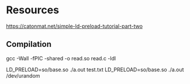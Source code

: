 # Resources

https://catonmat.net/simple-ld-preload-tutorial-part-two

## Compilation
gcc -Wall -fPIC -shared -o read.so read.c -ldl

LD_PRELOAD=so/base.so ./a.out test.txt
LD_PRELOAD=so/base.so ./a.out /dev/urandom